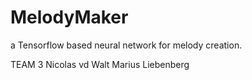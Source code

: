 # MelodyMaker
a Tensorflow based neural network for melody creation.

TEAM 3
Nicolas vd Walt 
Marius Liebenberg